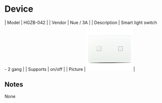 
# Device

| Model | HGZB-042  |
| Vendor  | Nue / 3A  |
| Description | Smart light switch - 2 gang |
| Supports | on/off |
| Picture | ![../images/devices/HGZB-042.jpg](../images/devices/HGZB-042.jpg) |

## Notes

None
